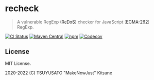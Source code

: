 # recheck

> A vulnerable RegExp ([ReDoS][]) checker for JavaScript ([ECMA-262][]) RegExp.

[redos]: https://en.wikipedia.org/wiki/ReDoS
[ecma-262]: https://www.ecma-international.org/ecma-262/11.0/index.html#title

[![CI Status](https://img.shields.io/github/workflow/status/MakeNowJust-Labo/recheck/Scala/master?logo=github&style=for-the-badge)](https://github.com/MakeNowJust-Labo/recheck/actions)
[![Maven Central](https://img.shields.io/maven-central/v/codes.quine.labo/recheck-core_2.13?logo=scala&style=for-the-badge)](https://search.maven.org/artifact/codes.quine.labo/recheck-core_2.13)
[![npm](https://img.shields.io/npm/v/recheck?logo=javascript&style=for-the-badge)](https://www.npmjs.com/package/recheck)
[![Codecov](https://img.shields.io/codecov/c/gh/MakeNowJust-Labo/recheck?logo=codecov&style=for-the-badge)](https://codecov.io/gh/MakeNowJust-Labo/recheck)

## License

MIT License.

2020-2022 (C) TSUYUSATO "MakeNowJust" Kitsune
